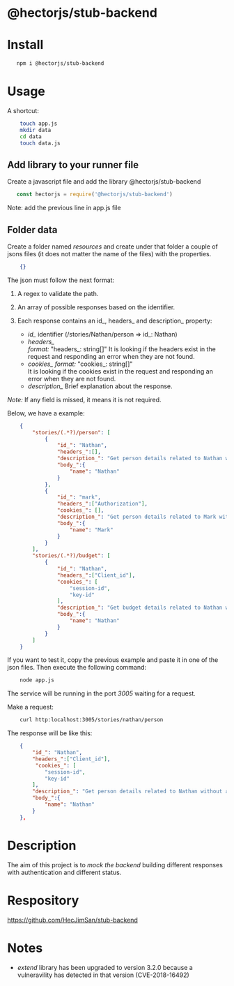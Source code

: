 # @hectorjs/stub-backend

# Install

```sh
   npm i @hectorjs/stub-backend
```

# Usage

A shortcut:

```sh
    touch app.js
    mkdir data
    cd data
    touch data.js
```

## Add library to your runner file

Create a javascript file and add the library @hectorjs/stub-backend

```js
   const hectorjs = require('@hectorjs/stub-backend')
```

Note: add the previous line in app.js file

## Folder data

Create a folder named _resources_ and create under that folder a couple of jsons files (it does not matter the name of the files) with the properties.

```json
    {}
```
The json must follow the next format:

1. A regex to validate the path. 

2. An array of possible responses based on the identifier.

3. Each response contains an id_, headers_ and description_ property:

    *  *id_* identifier 
        (/stories/Nathan/person => id_: Nathan)
    *  *headers_*  
        _format:_ "headers_: string[]" 
        It is looking if the headers exist in the request and responding an error when they are not found.
    *  *cookies_* 
        _format:_ "cookies_: string[]"  
        It is looking if the cookies exist in the request and responding an error when they are not found.
    *  *description_*
        Brief explanation about the response.

_Note:_ If any field is missed, it means it is not required.

Below, we have a example:

```json
    {
        "stories/(.*?)/person": [
            {
                "id_": "Nathan",
                "headers_":[],
                "description_": "Get person details related to Nathan without authentication",
                "body_":{
                    "name": "Nathan"
                }
            },
            {
                "id_": "mark",
                "headers_":["Authorization"],
                "cookies_": [],
                "description_": "Get person details related to Mark without authentication",
                "body_":{
                    "name": "Mark"
                }
            }
        ],
        "stories/(.*?)/budget": [
            {
                "id_": "Nathan",
                "headers_":["Client_id"],
                "cookies_": [
                    "session-id",
                    "key-id"
                ],
                "description_": "Get budget details related to Nathan with authentication",
                "body_":{
                    "name": "Nathan"
                }
            }
        ]
    }
```

If you want to test it, copy the previous example and paste it in one of the json files. Then execute the following command:

```sh
    node app.js
```

The service will be running in the port *3005* waiting for a request.

Make a request:

```sh
    curl http:localhost:3005/stories/nathan/person
```

The response will be like this:

```json
    {
        "id_": "Nathan",
        "headers_":["Client_id"],
         "cookies_": [
            "session-id",
            "key-id"
        ],
        "description_": "Get person details related to Nathan without authentication",
        "body_":{
            "name": "Nathan"
        }
    },
```



# Description

The aim of this project is to _mock the backend_  building different responses with authentication and different status.

# Respository

https://github.com/HecJimSan/stub-backend

# Notes

* _extend_ library has been upgraded to version 3.2.0 because a vulneravility has detected in that version (CVE-2018-16492)

